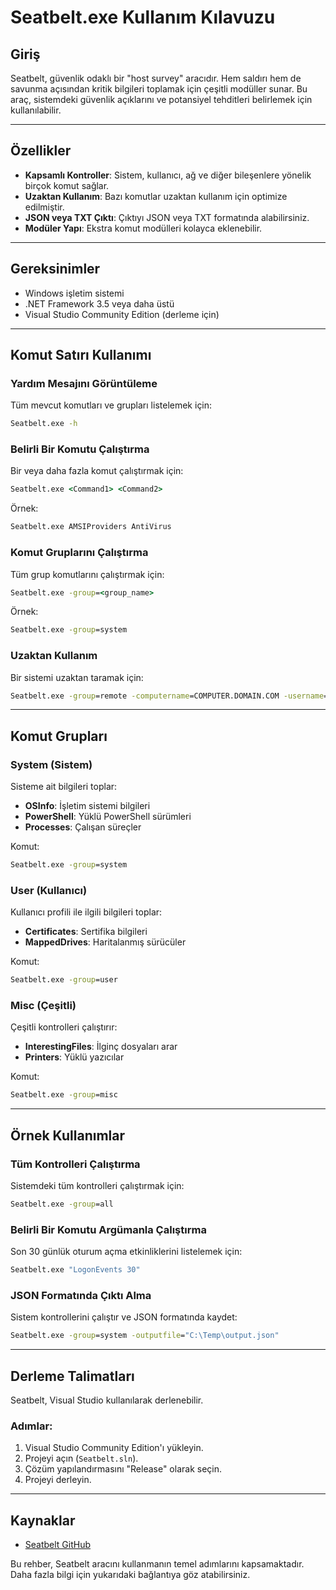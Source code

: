 # Seatbelt.exe Kullanım Kılavuzu

## Giriş
Seatbelt, güvenlik odaklı bir "host survey" aracıdır. Hem saldırı hem de savunma açısından kritik bilgileri toplamak için çeşitli modüller sunar. Bu araç, sistemdeki güvenlik açıklarını ve potansiyel tehditleri belirlemek için kullanılabilir.

---

## Özellikler
- **Kapsamlı Kontroller**: Sistem, kullanıcı, ağ ve diğer bileşenlere yönelik birçok komut sağlar.
- **Uzaktan Kullanım**: Bazı komutlar uzaktan kullanım için optimize edilmiştir.
- **JSON veya TXT Çıktı**: Çıktıyı JSON veya TXT formatında alabilirsiniz.
- **Modüler Yapı**: Ekstra komut modülleri kolayca eklenebilir.

---

## Gereksinimler
- Windows işletim sistemi
- .NET Framework 3.5 veya daha üstü
- Visual Studio Community Edition (derleme için)

---

## Komut Satırı Kullanımı

### Yardım Mesajını Görüntüleme
Tüm mevcut komutları ve grupları listelemek için:
```cmd
Seatbelt.exe -h
```

### Belirli Bir Komutu Çalıştırma
Bir veya daha fazla komut çalıştırmak için:
```cmd
Seatbelt.exe <Command1> <Command2>
```
Örnek:
```cmd
Seatbelt.exe AMSIProviders AntiVirus
```

### Komut Gruplarını Çalıştırma
Tüm grup komutlarını çalıştırmak için:
```cmd
Seatbelt.exe -group=<group_name>
```
Örnek:
```cmd
Seatbelt.exe -group=system
```

### Uzaktan Kullanım
Bir sistemi uzaktan taramak için:
```cmd
Seatbelt.exe -group=remote -computername=COMPUTER.DOMAIN.COM -username=DOMAIN\USER -password=PASSWORD
```

---

## Komut Grupları

### System (Sistem)
Sisteme ait bilgileri toplar:
- **OSInfo**: İşletim sistemi bilgileri
- **PowerShell**: Yüklü PowerShell sürümleri
- **Processes**: Çalışan süreçler

Komut:
```cmd
Seatbelt.exe -group=system
```

### User (Kullanıcı)
Kullanıcı profili ile ilgili bilgileri toplar:
- **Certificates**: Sertifika bilgileri
- **MappedDrives**: Haritalanmış sürücüler

Komut:
```cmd
Seatbelt.exe -group=user
```

### Misc (Çeşitli)
Çeşitli kontrolleri çalıştırır:
- **InterestingFiles**: İlginç dosyaları arar
- **Printers**: Yüklü yazıcılar

Komut:
```cmd
Seatbelt.exe -group=misc
```

---

## Örnek Kullanımlar

### Tüm Kontrolleri Çalıştırma
Sistemdeki tüm kontrolleri çalıştırmak için:
```cmd
Seatbelt.exe -group=all
```

### Belirli Bir Komutu Argümanla Çalıştırma
Son 30 günlük oturum açma etkinliklerini listelemek için:
```cmd
Seatbelt.exe "LogonEvents 30"
```

### JSON Formatında Çıktı Alma
Sistem kontrollerini çalıştır ve JSON formatında kaydet:
```cmd
Seatbelt.exe -group=system -outputfile="C:\Temp\output.json"
```

---

## Derleme Talimatları
Seatbelt, Visual Studio kullanılarak derlenebilir.

### Adımlar:
1. Visual Studio Community Edition'ı yükleyin.
2. Projeyi açın (`Seatbelt.sln`).
3. Çözüm yapılandırmasını "Release" olarak seçin.
4. Projeyi derleyin.

---

## Kaynaklar
- [Seatbelt GitHub](https://github.com/GhostPack/Seatbelt)

Bu rehber, Seatbelt aracını kullanmanın temel adımlarını kapsamaktadır. Daha fazla bilgi için yukarıdaki bağlantıya göz atabilirsiniz.
